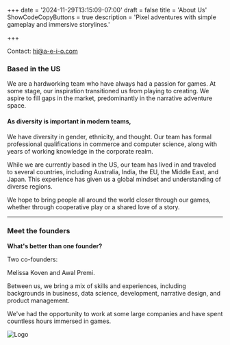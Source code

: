 +++
date = '2024-11-29T13:15:09-07:00'
draft = false
title = 'About Us'
ShowCodeCopyButtons = true
description = 'Pixel adventures with simple gameplay and immersive storylines.'

+++

<!-- //![name](/images/aeio-logo.png#center) -->

Contact: hi@a-e-i-o.com

### Based in the US

We are a hardworking team who have always had a passion for games. At some stage, our inspiration transitioned us from playing to creating. We aspire to fill gaps in the market, predominantly in the narrative adventure space.

#### As diversity is important in modern teams,

We have diversity in gender, ethnicity, and thought. Our team has formal professional qualifications in commerce and computer science, along with years of working knowledge in the corporate realm.

While we are currently based in the US, our team has lived in and traveled to several countries, including Australia, India, the EU, the Middle East, and Japan. This experience has given us a global mindset and understanding of diverse regions.

We hope to bring people all around the world closer through our games, whether through cooperative play or a shared love of a story.

---
### Meet **the founders**
**What's better than one founder?**

Two co-founders:

Melissa Koven and Awal Premi.

Between us, we bring a mix of skills and experiences, including backgrounds in business, data science, development, narrative design, and product management.

We've had the opportunity to work at some large companies and have spent countless hours immersed in games.

![Logo](/images/ghost.svg#center)